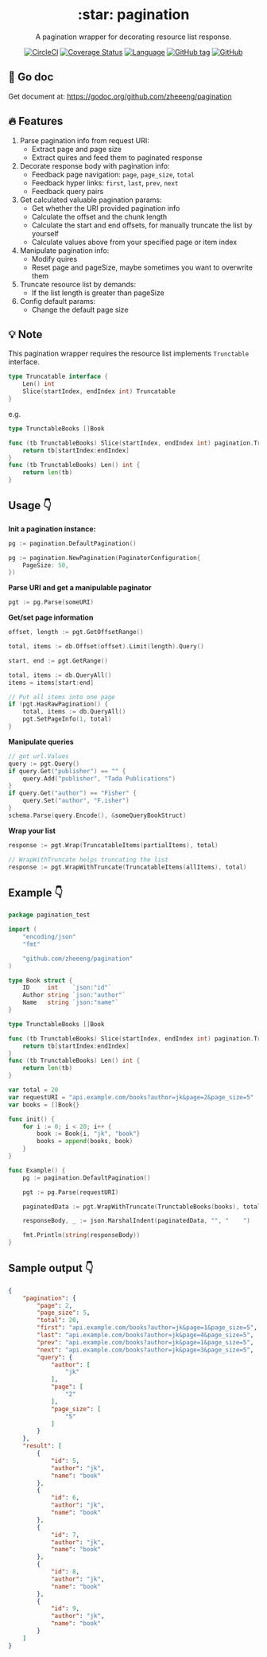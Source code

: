 <h1 align="center">:star: pagination</h1>

<div align="center">

A pagination wrapper for decorating resource list response.

[![CircleCI](https://img.shields.io/circleci/project/github/zheeeng/pagination/master.svg?label=tests)](https://circleci.com/gh/zheeeng/pagination)
[![Coverage Status](https://coveralls.io/repos/github/zheeeng/pagination/badge.svg)](https://circleci.com/api/v1.1/project/github/zheeeng/pagination/latest/artifacts/0/tmp/artifacts/coverage.html)
[![Language](https://img.shields.io/github/languages/top/zheeeng/pagination.svg?color=71e1ff)](https://golang.org/)
[![GitHub tag](https://img.shields.io/github/tag/zheeeng/pagination.svg)](https://github.com/zheeeng/pagination/releases)
[![GitHub](https://img.shields.io/github/license/zheeeng/pagination.svg)](https://github.com/zheeeng/pagination/blob/master/LICENSE)
</div>

## :paperclip: Go doc

Get document at: https://godoc.org/github.com/zheeeng/pagination

## :fire: Features

1. Parse pagination info from request URI:
    - Extract page and page size
    - Extract quires and feed them to paginated response
2. Decorate response body with pagination info:
    - Feedback page navigation: `page`, `page_size`, `total`
    - Feedback hyper links: `first`, `last`, `prev`, `next`
    - Feedback query pairs
3. Get calculated valuable pagination params:
    - Get whether the URI provided pagination info
    - Calculate the offset and the chunk length
    - Calculate the start and end offsets, for manually truncate the list by yourself
    - Calculate values above from your specified page or item index
4. Manipulate pagination info:
    - Modify quires
    - Reset page and pageSize, maybe sometimes you want to overwrite them
5. Truncate resource list by demands:
    - If the list length is greater than pageSize
6. Config default params:
    - Change the default page size

## :bulb: Note

This pagination wrapper requires the resource list implements `Trunctable` interface.

```go
type Truncatable interface {
    Len() int
    Slice(startIndex, endIndex int) Truncatable
}
```

e.g.
```go
type TrunctableBooks []Book

func (tb TrunctableBooks) Slice(startIndex, endIndex int) pagination.Truncatable {
	return tb[startIndex:endIndex]
}
func (tb TrunctableBooks) Len() int {
	return len(tb)
}
```

## Usage :point_down:

**Init a pagination instance:**
```go
pg := pagination.DefaultPagination()
```

```go
pg := pagination.NewPagination(PaginatorConfiguration{
    PageSize: 50,
})
```

**Parse URI and get a manipulable paginator**
```go
pgt := pg.Parse(someURI)

```

**Get/set page information**
```go
offset, length := pgt.GetOffsetRange()

total, items := db.Offset(offset).Limit(length).Query()
```

```go
start, end := pgt.GetRange()

total, items := db.QueryAll()
items = items[start:end]
```

```go
// Put all items into one page
if !pgt.HasRawPagination() {
    total, items := db.QueryAll()
    pgt.SetPageInfo(1, total)
}
```

**Manipulate queries**

```go
// got url.Values
query := pgt.Query()
if query.Get("publisher") == "" {
	query.Add("publisher", "Tada Publications")
}
if query.Get("author") == "Fisher" {
	query.Set("author", "F.isher")
}
schema.Parse(query.Encode(), &someQueryBookStruct)
```

**Wrap your list**

```go
response := pgt.Wrap(TruncatableItems(partialItems), total)
```

```go
// WrapWithTruncate helps truncating the list
response := pgt.WrapWithTruncate(TruncatableItems(allItems), total)
```

## Example :point_down:

```go
package pagination_test

import (
	"encoding/json"
	"fmt"

	"github.com/zheeeng/pagination"
)

type Book struct {
	ID     int    `json:"id"`
	Author string `json:"author"`
	Name   string `json:"name"`
}

type TrunctableBooks []Book

func (tb TrunctableBooks) Slice(startIndex, endIndex int) pagination.Truncatable {
	return tb[startIndex:endIndex]
}
func (tb TrunctableBooks) Len() int {
	return len(tb)
}

var total = 20
var requestURI = "api.example.com/books?author=jk&page=2&page_size=5"
var books = []Book{}

func init() {
	for i := 0; i < 20; i++ {
		book := Book{i, "jk", "book"}
		books = append(books, book)
	}
}

func Example() {
	pg := pagination.DefaultPagination()

	pgt := pg.Parse(requestURI)

	paginatedData := pgt.WrapWithTruncate(TrunctableBooks(books), total)

	responseBody, _ := json.MarshalIndent(paginatedData, "", "    ")

	fmt.Println(string(responseBody))
}
```

## Sample output :point_down:

```json
{
    "pagination": {
        "page": 2,
        "page_size": 5,
        "total": 20,
        "first": "api.example.com/books?author=jk&page=1&page_size=5",
        "last": "api.example.com/books?author=jk&page=4&page_size=5",
        "prev": "api.example.com/books?author=jk&page=1&page_size=5",
        "next": "api.example.com/books?author=jk&page=3&page_size=5",
        "query": {
            "author": [
                "jk"
            ],
            "page": [
                "2"
            ],
            "page_size": [
                "5"
            ]
        }
    },
    "result": [
        {
            "id": 5,
            "author": "jk",
            "name": "book"
        },
        {
            "id": 6,
            "author": "jk",
            "name": "book"
        },
        {
            "id": 7,
            "author": "jk",
            "name": "book"
        },
        {
            "id": 8,
            "author": "jk",
            "name": "book"
        },
        {
            "id": 9,
            "author": "jk",
            "name": "book"
        }
    ]
}
```
